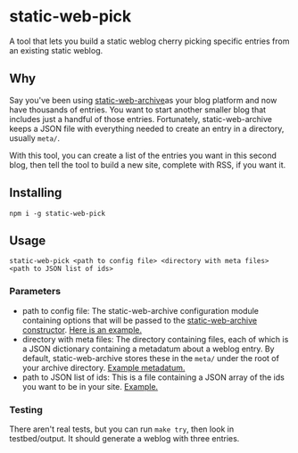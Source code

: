 # static-web-pick

A tool that lets you build a static weblog cherry picking specific entries from an existing static weblog.

## Why

Say you've been using [static-web-archive](https://github.com/jimkang/static-web-archive)as your blog platform and now have thousands of entries. You want to start another smaller blog that includes just a handful of those entries. Fortunately, static-web-archive keeps a JSON file with everything needed to create an entry in a directory, usually `meta/`.

With this tool, you can create a list of the entries you want in this second blog, then tell the tool to build a new site, complete with RSS, if you want it.

## Installing

    npm i -g static-web-pick

## Usage

    static-web-pick <path to config file> <directory with meta files> <path to JSON list of ids>

### Parameters

- path to config file: The static-web-archive configuration module containing options that will be passed to the [static-web-archive constructor](https://github.com/jimkang/static-web-archive/blob/master/create-posting-stream-chain.js#L13). [Here is an example.](testbed/test-config.js)
- directory with meta files: The directory containing files, each of which is a JSON dictionary containing a metadatum about a weblog entry. By default, static-web-archive stores these in the `meta/` under the root of your archive directory. [Example metadatum.](testbed/meta/deathmtn-sqTtXnEA.json)
- path to JSON list of ids: This is a file containing a JSON array of the ids you want to be in your site. [Example.](testbed/ids.json)

### Testing

There aren't real tests, but you can run `make try`, then look in testbed/output. It should generate a weblog with three entries.
